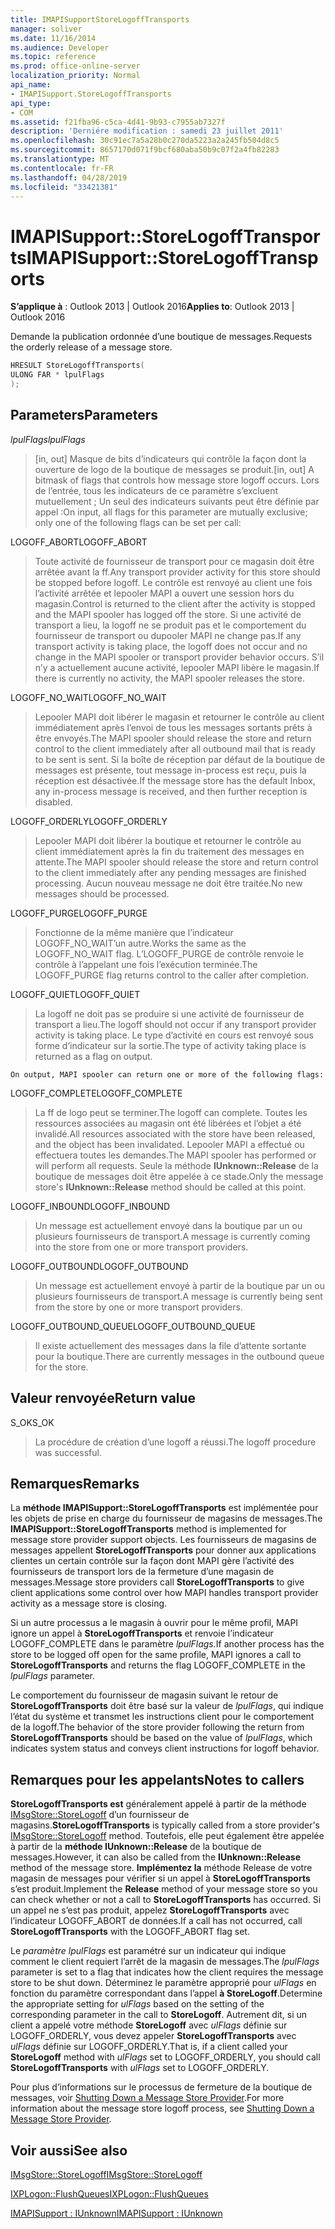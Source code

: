 ```yaml
---
title: IMAPISupportStoreLogoffTransports
manager: soliver
ms.date: 11/16/2014
ms.audience: Developer
ms.topic: reference
ms.prod: office-online-server
localization_priority: Normal
api_name:
- IMAPISupport.StoreLogoffTransports
api_type:
- COM
ms.assetid: f21fba96-c5ca-4d41-9b93-c7955ab7327f
description: 'Derniére modification : samedi 23 juillet 2011'
ms.openlocfilehash: 30c91ec7a5a28b0c270da5223a2a245fb504d8c5
ms.sourcegitcommit: 8657170d071f9bcf680aba50b9c07f2a4fb82283
ms.translationtype: MT
ms.contentlocale: fr-FR
ms.lasthandoff: 04/28/2019
ms.locfileid: "33421381"
---
```

# <a name="imapisupportstorelogofftransports"></a><span data-ttu-id="e3d63-103">IMAPISupport::StoreLogoffTransports</span><span class="sxs-lookup"><span data-stu-id="e3d63-103">IMAPISupport::StoreLogoffTransports</span></span>

  
  
<span data-ttu-id="e3d63-104">**S’applique à** : Outlook 2013 | Outlook 2016</span><span class="sxs-lookup"><span data-stu-id="e3d63-104">**Applies to**: Outlook 2013 | Outlook 2016</span></span> 
  
<span data-ttu-id="e3d63-105">Demande la publication ordonnée d’une boutique de messages.</span><span class="sxs-lookup"><span data-stu-id="e3d63-105">Requests the orderly release of a message store.</span></span>
  
```cpp
HRESULT StoreLogoffTransports(
ULONG FAR * lpulFlags
);
```

## <a name="parameters"></a><span data-ttu-id="e3d63-106">Parameters</span><span class="sxs-lookup"><span data-stu-id="e3d63-106">Parameters</span></span>

 <span data-ttu-id="e3d63-107">_lpulFlags_</span><span class="sxs-lookup"><span data-stu-id="e3d63-107">_lpulFlags_</span></span>
  
> <span data-ttu-id="e3d63-108">[in, out] Masque de bits d’indicateurs qui contrôle la façon dont la ouverture de logo de la boutique de messages se produit.</span><span class="sxs-lookup"><span data-stu-id="e3d63-108">[in, out] A bitmask of flags that controls how message store logoff occurs.</span></span> <span data-ttu-id="e3d63-109">Lors de l’entrée, tous les indicateurs de ce paramètre s’excluent mutuellement ; Un seul des indicateurs suivants peut être définie par appel :</span><span class="sxs-lookup"><span data-stu-id="e3d63-109">On input, all flags for this parameter are mutually exclusive; only one of the following flags can be set per call:</span></span>
    
<span data-ttu-id="e3d63-110">LOGOFF_ABORT</span><span class="sxs-lookup"><span data-stu-id="e3d63-110">LOGOFF_ABORT</span></span> 
  
> <span data-ttu-id="e3d63-111">Toute activité de fournisseur de transport pour ce magasin doit être arrêtée avant la ff.</span><span class="sxs-lookup"><span data-stu-id="e3d63-111">Any transport provider activity for this store should be stopped before logoff.</span></span> <span data-ttu-id="e3d63-112">Le contrôle est renvoyé au client une fois l’activité arrêtée et lepooler MAPI a ouvert une session hors du magasin.</span><span class="sxs-lookup"><span data-stu-id="e3d63-112">Control is returned to the client after the activity is stopped and the MAPI spooler has logged off the store.</span></span> <span data-ttu-id="e3d63-113">Si une activité de transport a lieu, la logoff ne se produit pas et le comportement du fournisseur de transport ou dupooler MAPI ne change pas.</span><span class="sxs-lookup"><span data-stu-id="e3d63-113">If any transport activity is taking place, the logoff does not occur and no change in the MAPI spooler or transport provider behavior occurs.</span></span> <span data-ttu-id="e3d63-114">S’il n’y a actuellement aucune activité, lepooler MAPI libère le magasin.</span><span class="sxs-lookup"><span data-stu-id="e3d63-114">If there is currently no activity, the MAPI spooler releases the store.</span></span> 
    
<span data-ttu-id="e3d63-115">LOGOFF_NO_WAIT</span><span class="sxs-lookup"><span data-stu-id="e3d63-115">LOGOFF_NO_WAIT</span></span> 
  
> <span data-ttu-id="e3d63-116">Lepooler MAPI doit libérer le magasin et retourner le contrôle au client immédiatement après l’envoi de tous les messages sortants prêts à être envoyés.</span><span class="sxs-lookup"><span data-stu-id="e3d63-116">The MAPI spooler should release the store and return control to the client immediately after all outbound mail that is ready to be sent is sent.</span></span> <span data-ttu-id="e3d63-117">Si la boîte de réception par défaut de la boutique de messages est présente, tout message in-process est reçu, puis la réception est désactivée.</span><span class="sxs-lookup"><span data-stu-id="e3d63-117">If the message store has the default Inbox, any in-process message is received, and then further reception is disabled.</span></span> 
    
<span data-ttu-id="e3d63-118">LOGOFF_ORDERLY</span><span class="sxs-lookup"><span data-stu-id="e3d63-118">LOGOFF_ORDERLY</span></span> 
  
> <span data-ttu-id="e3d63-119">Lepooler MAPI doit libérer la boutique et retourner le contrôle au client immédiatement après la fin du traitement des messages en attente.</span><span class="sxs-lookup"><span data-stu-id="e3d63-119">The MAPI spooler should release the store and return control to the client immediately after any pending messages are finished processing.</span></span> <span data-ttu-id="e3d63-120">Aucun nouveau message ne doit être traitée.</span><span class="sxs-lookup"><span data-stu-id="e3d63-120">No new messages should be processed.</span></span> 
    
<span data-ttu-id="e3d63-121">LOGOFF_PURGE</span><span class="sxs-lookup"><span data-stu-id="e3d63-121">LOGOFF_PURGE</span></span> 
  
> <span data-ttu-id="e3d63-122">Fonctionne de la même manière que l’indicateur LOGOFF_NO_WAIT’un autre.</span><span class="sxs-lookup"><span data-stu-id="e3d63-122">Works the same as the LOGOFF_NO_WAIT flag.</span></span> <span data-ttu-id="e3d63-123">L’LOGOFF_PURGE de contrôle renvoie le contrôle à l’appelant une fois l’exécution terminée.</span><span class="sxs-lookup"><span data-stu-id="e3d63-123">The LOGOFF_PURGE flag returns control to the caller after completion.</span></span> 
    
<span data-ttu-id="e3d63-124">LOGOFF_QUIET</span><span class="sxs-lookup"><span data-stu-id="e3d63-124">LOGOFF_QUIET</span></span> 
  
> <span data-ttu-id="e3d63-125">La logoff ne doit pas se produire si une activité de fournisseur de transport a lieu.</span><span class="sxs-lookup"><span data-stu-id="e3d63-125">The logoff should not occur if any transport provider activity is taking place.</span></span> <span data-ttu-id="e3d63-126">Le type d’activité en cours est renvoyé sous forme d’indicateur sur la sortie.</span><span class="sxs-lookup"><span data-stu-id="e3d63-126">The type of activity taking place is returned as a flag on output.</span></span>
    
    On output, MAPI spooler can return one or more of the following flags:
    
<span data-ttu-id="e3d63-127">LOGOFF_COMPLETE</span><span class="sxs-lookup"><span data-stu-id="e3d63-127">LOGOFF_COMPLETE</span></span> 
  
> <span data-ttu-id="e3d63-128">La ff de logo peut se terminer.</span><span class="sxs-lookup"><span data-stu-id="e3d63-128">The logoff can complete.</span></span> <span data-ttu-id="e3d63-129">Toutes les ressources associées au magasin ont été libérées et l’objet a été invalidé.</span><span class="sxs-lookup"><span data-stu-id="e3d63-129">All resources associated with the store have been released, and the object has been invalidated.</span></span> <span data-ttu-id="e3d63-130">Lepooler MAPI a effectué ou effectuera toutes les demandes.</span><span class="sxs-lookup"><span data-stu-id="e3d63-130">The MAPI spooler has performed or will perform all requests.</span></span> <span data-ttu-id="e3d63-131">Seule la méthode **IUnknown::Release** de la boutique de messages doit être appelée à ce stade.</span><span class="sxs-lookup"><span data-stu-id="e3d63-131">Only the message store's **IUnknown::Release** method should be called at this point.</span></span> 
    
<span data-ttu-id="e3d63-132">LOGOFF_INBOUND</span><span class="sxs-lookup"><span data-stu-id="e3d63-132">LOGOFF_INBOUND</span></span> 
  
> <span data-ttu-id="e3d63-133">Un message est actuellement envoyé dans la boutique par un ou plusieurs fournisseurs de transport.</span><span class="sxs-lookup"><span data-stu-id="e3d63-133">A message is currently coming into the store from one or more transport providers.</span></span> 
    
<span data-ttu-id="e3d63-134">LOGOFF_OUTBOUND</span><span class="sxs-lookup"><span data-stu-id="e3d63-134">LOGOFF_OUTBOUND</span></span> 
  
> <span data-ttu-id="e3d63-135">Un message est actuellement envoyé à partir de la boutique par un ou plusieurs fournisseurs de transport.</span><span class="sxs-lookup"><span data-stu-id="e3d63-135">A message is currently being sent from the store by one or more transport providers.</span></span> 
    
<span data-ttu-id="e3d63-136">LOGOFF_OUTBOUND_QUEUE</span><span class="sxs-lookup"><span data-stu-id="e3d63-136">LOGOFF_OUTBOUND_QUEUE</span></span> 
  
> <span data-ttu-id="e3d63-137">Il existe actuellement des messages dans la file d’attente sortante pour la boutique.</span><span class="sxs-lookup"><span data-stu-id="e3d63-137">There are currently messages in the outbound queue for the store.</span></span>
    
## <a name="return-value"></a><span data-ttu-id="e3d63-138">Valeur renvoyée</span><span class="sxs-lookup"><span data-stu-id="e3d63-138">Return value</span></span>

<span data-ttu-id="e3d63-139">S_OK</span><span class="sxs-lookup"><span data-stu-id="e3d63-139">S_OK</span></span> 
  
> <span data-ttu-id="e3d63-140">La procédure de création d’une logoff a réussi.</span><span class="sxs-lookup"><span data-stu-id="e3d63-140">The logoff procedure was successful.</span></span>
    
## <a name="remarks"></a><span data-ttu-id="e3d63-141">Remarques</span><span class="sxs-lookup"><span data-stu-id="e3d63-141">Remarks</span></span>

<span data-ttu-id="e3d63-142">La **méthode IMAPISupport::StoreLogoffTransports** est implémentée pour les objets de prise en charge du fournisseur de magasins de messages.</span><span class="sxs-lookup"><span data-stu-id="e3d63-142">The **IMAPISupport::StoreLogoffTransports** method is implemented for message store provider support objects.</span></span> <span data-ttu-id="e3d63-143">Les fournisseurs de magasins de messages appellent **StoreLogoffTransports** pour donner aux applications clientes un certain contrôle sur la façon dont MAPI gère l’activité des fournisseurs de transport lors de la fermeture d’une magasin de messages.</span><span class="sxs-lookup"><span data-stu-id="e3d63-143">Message store providers call **StoreLogoffTransports** to give client applications some control over how MAPI handles transport provider activity as a message store is closing.</span></span> 
  
<span data-ttu-id="e3d63-144">Si un autre processus a le magasin à ouvrir pour le même profil, MAPI ignore un appel à **StoreLogoffTransports** et renvoie l’indicateur LOGOFF_COMPLETE dans le paramètre _lpulFlags._</span><span class="sxs-lookup"><span data-stu-id="e3d63-144">If another process has the store to be logged off open for the same profile, MAPI ignores a call to **StoreLogoffTransports** and returns the flag LOGOFF_COMPLETE in the  _lpulFlags_ parameter.</span></span> 
  
<span data-ttu-id="e3d63-145">Le comportement du fournisseur de magasin suivant le retour de **StoreLogoffTransports** doit être basé sur la valeur de  _lpulFlags_, qui indique l’état du système et transmet les instructions client pour le comportement de la logoff.</span><span class="sxs-lookup"><span data-stu-id="e3d63-145">The behavior of the store provider following the return from **StoreLogoffTransports** should be based on the value of  _lpulFlags_, which indicates system status and conveys client instructions for logoff behavior.</span></span> 
  
## <a name="notes-to-callers"></a><span data-ttu-id="e3d63-146">Remarques pour les appelants</span><span class="sxs-lookup"><span data-stu-id="e3d63-146">Notes to callers</span></span>

 <span data-ttu-id="e3d63-147">**StoreLogoffTransports est** généralement appelé à partir de la méthode [IMsgStore::StoreLogoff](imsgstore-storelogoff.md) d’un fournisseur de magasins.</span><span class="sxs-lookup"><span data-stu-id="e3d63-147">**StoreLogoffTransports** is typically called from a store provider's [IMsgStore::StoreLogoff](imsgstore-storelogoff.md) method.</span></span> <span data-ttu-id="e3d63-148">Toutefois, elle peut également être appelée à partir de la **méthode IUnknown::Release** de la boutique de messages.</span><span class="sxs-lookup"><span data-stu-id="e3d63-148">However, it can also be called from the **IUnknown::Release** method of the message store.</span></span> <span data-ttu-id="e3d63-149">**Implémentez la** méthode Release de votre magasin de messages pour vérifier si un appel à **StoreLogoffTransports** s’est produit.</span><span class="sxs-lookup"><span data-stu-id="e3d63-149">Implement the **Release** method of your message store so you can check whether or not a call to **StoreLogoffTransports** has occurred.</span></span> <span data-ttu-id="e3d63-150">Si un appel ne s’est pas produit, appelez **StoreLogoffTransports** avec l’indicateur LOGOFF_ABORT de données.</span><span class="sxs-lookup"><span data-stu-id="e3d63-150">If a call has not occurred, call **StoreLogoffTransports** with the LOGOFF_ABORT flag set.</span></span> 
  
<span data-ttu-id="e3d63-151">Le  _paramètre lpulFlags_ est paramétré sur un indicateur qui indique comment le client requiert l’arrêt de la magasin de messages.</span><span class="sxs-lookup"><span data-stu-id="e3d63-151">The  _lpulFlags_ parameter is set to a flag that indicates how the client requires the message store to be shut down.</span></span> <span data-ttu-id="e3d63-152">Déterminez le paramètre approprié pour  _ulFlags_ en fonction du paramètre correspondant dans l’appel **à StoreLogoff**.</span><span class="sxs-lookup"><span data-stu-id="e3d63-152">Determine the appropriate setting for  _ulFlags_ based on the setting of the corresponding parameter in the call to **StoreLogoff**.</span></span> <span data-ttu-id="e3d63-153">Autrement dit, si un client a appelé votre méthode **StoreLogoff** avec  _ulFlags_ définie sur LOGOFF_ORDERLY, vous devez appeler **StoreLogoffTransports** avec  _ulFlags_ définie sur LOGOFF_ORDERLY.</span><span class="sxs-lookup"><span data-stu-id="e3d63-153">That is, if a client called your **StoreLogoff** method with  _ulFlags_ set to LOGOFF_ORDERLY, you should call **StoreLogoffTransports** with  _ulFlags_ set to LOGOFF_ORDERLY.</span></span> 
  
<span data-ttu-id="e3d63-154">Pour plus d’informations sur le processus de fermeture de la boutique de messages, voir [Shutting Down a Message Store Provider](shutting-down-a-message-store-provider.md).</span><span class="sxs-lookup"><span data-stu-id="e3d63-154">For more information about the message store logoff process, see [Shutting Down a Message Store Provider](shutting-down-a-message-store-provider.md).</span></span>
  
## <a name="see-also"></a><span data-ttu-id="e3d63-155">Voir aussi</span><span class="sxs-lookup"><span data-stu-id="e3d63-155">See also</span></span>



[<span data-ttu-id="e3d63-156">IMsgStore::StoreLogoff</span><span class="sxs-lookup"><span data-stu-id="e3d63-156">IMsgStore::StoreLogoff</span></span>](imsgstore-storelogoff.md)
  
[<span data-ttu-id="e3d63-157">IXPLogon::FlushQueues</span><span class="sxs-lookup"><span data-stu-id="e3d63-157">IXPLogon::FlushQueues</span></span>](ixplogon-flushqueues.md)
  
[<span data-ttu-id="e3d63-158">IMAPISupport : IUnknown</span><span class="sxs-lookup"><span data-stu-id="e3d63-158">IMAPISupport : IUnknown</span></span>](imapisupportiunknown.md)

